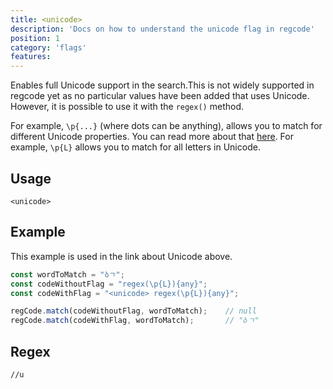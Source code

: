 ```yaml
---
title: <unicode>
description: 'Docs on how to understand the unicode flag in regcode'
position: 1
category: 'flags'
features:
---
```


Enables full Unicode support in the search.This is not widely supported in regcode yet as no particular values have been added that uses Unicode. However, it is possible to use it with the `regex()` method.

For example, `\p{...}` (where dots can be anything), allows you to match for different Unicode properties. You can read more about that [here](https://javascript.info/regexp-unicode). For example, `\p{L}` allows you to match for all letters in Unicode.

## Usage

`<unicode>`


## Example

This example is used in the link about Unicode above.

```ts
const wordToMatch = "ბㄱ";
const codeWithoutFlag = "regex(\p{L}){any}";
const codeWithFlag = "<unicode> regex(\p{L}){any}";

regCode.match(codeWithoutFlag, wordToMatch);    // null
regCode.match(codeWithFlag, wordToMatch);       // "ბㄱ"
```

## Regex

```regex
//u
```
